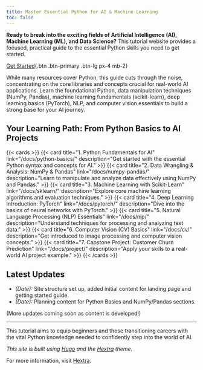 ```yaml
---
title: Master Essential Python for AI & Machine Learning
toc: false
---
```


**Ready to break into the exciting fields of Artificial Intelligence (AI), Machine Learning (ML), and Data Science?** This tutorial website provides a focused, practical guide to the essential Python skills you need to get started.

[Get Started](/docs/getting-started/){.btn .btn-primary .btn-lg px-4 mb-2}

While many resources cover Python, this guide cuts through the noise, concentrating on the core libraries and concepts crucial for real-world AI applications. Learn the foundational Python, data manipulation techniques (NumPy, Pandas), machine learning fundamentals (scikit-learn), deep learning basics (PyTorch), NLP, and computer vision essentials to build a strong base for your AI journey.

## Your Learning Path: From Python Basics to AI Projects

{{< cards >}}
  {{< card title="1. Python Fundamentals for AI" link="/docs/python-basics/" description="Get started with the essential Python syntax and concepts for AI." >}}
  {{< card title="2. Data Wrangling & Analysis: NumPy & Pandas" link="/docs/numpy-pandas/" description="Learn to manipulate and analyze data effectively using NumPy and Pandas." >}}
  {{< card title="3. Machine Learning with Scikit-Learn" link="/docs/sklearn/" description="Explore core machine learning algorithms and evaluation techniques." >}}
  {{< card title="4. Deep Learning Introduction: PyTorch" link="/docs/pytorch/" description="Dive into the basics of neural networks with PyTorch." >}}
  {{< card title="5. Natural Language Processing (NLP) Essentials" link="/docs/nlp/" description="Understand techniques for processing and analyzing text data." >}}
  {{< card title="6. Computer Vision (CV) Basics" link="/docs/cv/" description="Get introduced to image processing and computer vision concepts." >}}
  {{< card title="7. Capstone Project: Customer Churn Prediction" link="/docs/project/" description="Apply your skills to a real-world AI project example." >}}
{{< /cards >}}

## Latest Updates

*   *(Date):* Site structure set up, added initial content for landing page and getting started guide.
*   *(Date):* Planning content for Python Basics and NumPy/Pandas sections.

(More updates coming soon as content is developed!)

---

This tutorial aims to equip beginners and those transitioning careers with the vital Python knowledge needed to confidently step into the world of AI.

*This site is built using [Hugo](https://gohugo.io/) and the [Hextra](https://github.com/imfing/hextra) theme.*

<!-- ## Explore

{{< cards >}}
  {{< card link="docs" title="Docs" icon="book-open" >}}
  {{< card link="about" title="About" icon="user" >}}
{{< /cards >}}

## Documentation -->

For more information, visit [Hextra](https://imfing.github.io/hextra).

